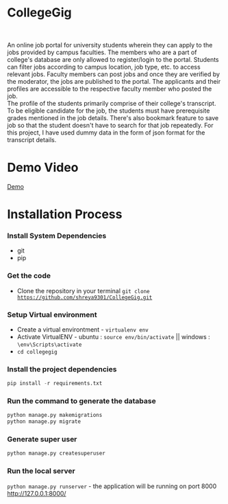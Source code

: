 # CollegeGig
<br />
<p>
  An online job portal for university students wherein they can apply to the jobs provided by campus faculties. 
  The members who are a part of college's database are only allowed to register/login to the portal.
  Students can filter jobs according to campus location, job type, etc. to access relevant jobs. 
  Faculty members can post jobs and once they are verified by the moderator, the jobs are published to the portal. 
  The applicants and their profiles are accessible to the respective faculty member who posted the job.<br>
  The profile of the students primarily comprise of their college's transcript. 
  To be eligible candidate for the job, the students must have prerequisite grades mentioned in the job details. 
  There's also bookmark feature to save job so that the student doesn't have to search for that job repeatedly.
  For this project, I have used dummy data in the form of json format for the transcript details.
</p>

# Demo Video
[Demo](https://user-images.githubusercontent.com/65105127/186474966-50732560-83ef-4ed0-9799-abdec8c9083e.webm)



# Installation Process
### Install System Dependencies
* git
* pip

### Get the code
* Clone the repository in your terminal <code>git clone https://github.com/shreya9301/CollegeGig.git</code>

### Setup Virtual environment
* Create a virtual environtment - <code>virtualenv env</code>
* Activate VirtualENV - ubuntu : <code>source env/bin/activate</code> || windows : <code>\env\Scripts\activate</code>
* <code>cd collegegig</code>

### Install the project dependencies
```python
pip install -r requirements.txt
```
### Run the command to generate the database
```python
python manage.py makemigrations
python manage.py migrate
```

### Generate super user
```python
python manage.py createsuperuser
```

### Run the local server
<code>python manage.py runserver</code> - the application will be running on port 8000 http://127.0.0.1:8000/

